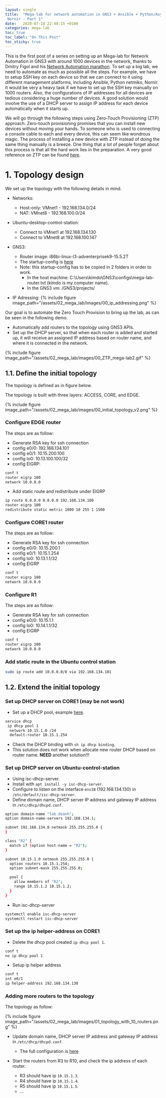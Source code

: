 ```yaml
---
layout: single
title:  "Mega-lab for network automation in GNS3 + Ansible + Python/Asyncio +
 Nornir - Part 1"
date:   2020-07-18 22:48:15 +0100
categories: mega-lab
toc: true
toc_label: "On This Post"
toc_sticky: true
---
```

This is the first post of a series on setting up an Mega-lab for Network 
Automation in GNS3 with around 1000 devices in the network, thanks to Dmitry 
Figol and his <a href="https://www.youtube.com/watch?v=Lwj4xwKXWvI&list=PLSwGHYY8t8JitIVQfb-yqqHOrixUOwGtR" target="_blank">Network Automation marathon</a>. To 
set up a big lab, we need to automate as much as possible all the steps. 
For example, we have to setup SSH key on each device so that we can connect
to it using different management platforms, including Ansible, Python 
netmiko, Nornir. It would be very a heavy task if we have to set up the SSH
 key manually on 1000 routers. Also, the configurations of IP addresses for all devices 
 are tedious considering a huge number of devices. A good solution would involve 
 the use of a DHCP server to assign IP address for each device automatically 
 when it starts up.
 
We will go through the following steps using Zero-Touch Provisioning (ZTP) approach.
Zero-touch provisioning promises that you can install new devices without 
moving your hands. To someone who is used to connecting a console cable 
to each and every device, this can seem like wondrous magic. The process 
of installing a new device with ZTP instead of doing the same thing 
manually is a breeze. One thing that a lot of people forget about this 
process is that all the hard work lies in the preparation. A very good 
reference on ZTP can be found [here](https://networklore.com/ztp-tutorial/introduction/).

# 1. Topology design
We set up the topology with the following details in mind.

- Networks:
  - Host-only: VMnet1 - 192.168.134.0/24
  - NAT: VMnet8 - 192.168.100.0/24

- Ubuntu-desktop-control-station:
  - Connect to VMnet1 at 192.168.134.130
  - Connect to VMnet8 at 192.168.100.147

- GNS3:
  - Router image: i86bi-linux-l3-adventerprisek9-15.5.2T
  - The startup-config is [here](https://github.com/kimdoanh89/Network-Automation-in-GNS3/blob/master/docs/MEGA-LAB/configs/mega-lab-router-startup-config.txt)
  - Note: this startup-config has to be copied in 2 folders in order to work.
    - In the host machine: C:\Users\kimdo\GNS3\configs\mega-lab-router.txt (kimdo is my computer
    name).
    - In the GNS3 vm: /GNS3/projects/

- IP Adressing:
{% include figure image_path="/assets/02_mega_lab/images/00_ip_addressing.png" %}

Our goal is to automate the Zero Touch Provision to bring up the lab, as can
be seen in the following demo.
- Automatically add routers to the topology using GNS3 APIs.
- Set up the DHCP server, so that when each router is added and started up, it will receive
an assigned IP address based on router name, and where it is connected in the network.

{% include figure image_path="/assets/02_mega_lab/images/00_ZTP_mega-lab2.gif" %}

## 1.1. Define the initial topology
The topology is defined as in figure below.

The topology is built with three layers: ACCESS, CORE, and EDGE.

{% include figure image_path="/assets/02_mega_lab/images/00_initial_topology_v2.png" %}


### Configure EDGE router
The steps are as follow:
- Generate RSA key for ssh connection
- config e0/0: 192.168.134.101
- config e0/1: 10.15.200.100
- config lo0: 10.13.100.100/32
- config EIGRP:

```bash
conf t
router eigrp 100
network 10.0.0.0
```
- Add static route and redistribute under EIGRP

```bash
ip route 0.0.0.0 0.0.0.0 192.168.134.100
router eigrp 100
redistribute static metric 1000 10 255 1 1500
```

### Configure CORE1 router
The steps are as follow:
- Generate RSA key for ssh connection
- config e0/0: 10.15.200.1
- config e0/1: 10.15.1.254
- config lo0: 10.13.1.1/32
- config EIGRP

```bash
conf t
router eigrp 100
network 10.0.0.0
```

### Configure R1
The steps are as follow:
- Generate RSA key for ssh connection
- config e0/0: 10.15.1.1
- config lo0: 10.14.1.1/32
- config EIGRP

```bash
conf t
router eigrp 100
network 10.0.0.0
```

### Add static route in the Ubuntu control station

```bash
sudo ip route add 10.0.0.0/8 via 192.168.134.101
```

## 1.2. Extend the initial topology

### Set up DHCP server on CORE1 (may be not work)
- Set up a DHCP pool, example [here](https://www.cisco.com/en/US/docs/ios/12_1t/12_1t5/feature/guide/dt_dhcpa.html#wp1028790).

```bash
service dhcp
 ip dhcp pool 1
  network 10.15.1.0 /24
  default-router 10.15.1.254
```

- Check the DHCP binding with `sh ip dhcp binding`.
- This solution does not work when allocate new router DHCP based on
router name. **NEED** another solution!!!

### Set up DHCP server on Ubuntu-control-station
- Using isc-dhcp-server.
- Install with `apt install -y isc-dhcp-server`.
- Configure to listen on the interface `ens38` (192.168.134.130) in
`/etc/default/isc-dhcp-server`.
- Define domain name, DHCP server IP address and gateway IP address in
`/etc/dhcp/dhcpd.conf`.

```bash
option domain-name "lab.doanh";
option domain-name-servers 192.168.134.1;

subnet 192.168.134.0 netmask 255.255.255.0 {
}

class "R2" {
  match if (option host-name = "R2");
}

subnet 10.15.1.0 netmask 255.255.255.0 {
  option routers 10.15.1.254;
  option subnet-mask 255.255.255.0;

  pool {
    allow members of "R2";
    range 10.15.1.2 10.15.1.2;
  }
}
```

- Run isc-dhcp-server

```bash
systemctl enable isc-dhcp-server
systemctl restart isc-dhcp-server
```

### Set up the ip helper-address on CORE1
- Delete the dhcp pool created `ip dhcp pool 1`.

```bash
conf t
no ip dhcp pool 1
```

- Setup ip helper address

```bash
conf t
int e0/1
ip helper-address 192.168.134.130
```

### Adding more routers to the topology

The topology as follow:

{% include figure image_path="/assets/02_mega_lab/images/01_topology_with_10_routers.png" %}

- Update domain name, DHCP server IP address and gateway IP address in
`/etc/dhcp/dhcpd.conf`.
  - The full configuration is [here](https://github.com/kimdoanh89/Network-Automation-in-GNS3/blob/master/docs/MEGA-LAB/configs/dhcp.txt)

- Start the routers from R3 to R10, and check the ip address of each
router.
  - R3 should have ip `10.15.1.3`.
  - R4 should have ip `10.15.1.4`.
  - R5 should have ip `10.15.1.5`.
  - ...